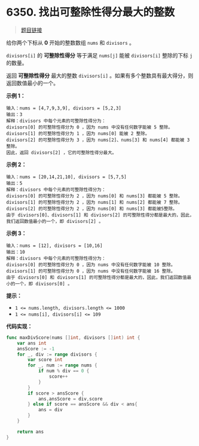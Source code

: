 <!-- markdownlint-disable -->
<!-- customize-tags: 数组-->

# 6350. 找出可整除性得分最大的整数

> [题目链接](https://leetcode.cn/problems/find-the-maximum-divisibility-score/)

给你两个下标从 **0** 开始的整数数组 `nums` 和 `divisors` 。

`divisors[i]` 的 **可整除性得分** 等于满足 `nums[j]` 能被 `divisors[i]` 整除的下标 `j` 的数量。

返回 **可整除性得分** 最大的整数 `divisors[i]` 。如果有多个整数具有最大得分，则返回数值最小的一个。

**示例 1：**

```
输入：nums = [4,7,9,3,9], divisors = [5,2,3]
输出：3
解释：divisors 中每个元素的可整除性得分为：
divisors[0] 的可整除性得分为 0 ，因为 nums 中没有任何数字能被 5 整除。
divisors[1] 的可整除性得分为 1 ，因为 nums[0] 能被 2 整除。
divisors[2] 的可整除性得分为 3 ，因为 nums[2]、nums[3] 和 nums[4] 都能被 3 整除。
因此，返回 divisors[2] ，它的可整除性得分最大。
```

**示例 2：**

```
输入：nums = [20,14,21,10], divisors = [5,7,5]
输出：5
解释：divisors 中每个元素的可整除性得分为：
divisors[0] 的可整除性得分为 2 ，因为 nums[0] 和 nums[3] 都能被 5 整除。
divisors[1] 的可整除性得分为 2 ，因为 nums[1] 和 nums[2] 都能被 7 整除。
divisors[2] 的可整除性得分为 2 ，因为 nums[0] 和 nums[3] 都能被5整除。
由于 divisors[0]、divisors[1] 和 divisors[2] 的可整除性得分都是最大的，因此，我们返回数值最小的一个，即 divisors[2] 。
```

**示例 3：**

```
输入：nums = [12], divisors = [10,16]
输出：10
解释：divisors 中每个元素的可整除性得分为：
divisors[0] 的可整除性得分为 0 ，因为 nums 中没有任何数字能被 10 整除。
divisors[1] 的可整除性得分为 0 ，因为 nums 中没有任何数字能被 16 整除。
由于 divisors[0] 和 divisors[1] 的可整除性得分都是最大的，因此，我们返回数值最小的一个，即 divisors[0] 。
```

**提示：**

- `1 <= nums.length, divisors.length <= 1000`
- `1 <= nums[i], divisors[i] <= 109`

<!-- markdownlint-restore -->
<!--------------------------------->
<!-- generate by new_leetcode.go -->

**代码实现：**

```go
func maxDivScore(nums []int, divisors []int) int {
    var ans int
    ansScore := -1
    for _, div := range divisors {
        var score int
        for _, num := range nums {
            if num % div == 0 {
                score++
            }
        }
        if score > ansScore {
            ans,ansScore = div,score
        } else if score == ansScore && div < ans{
            ans = div
        }
    }

    return ans
}
```
